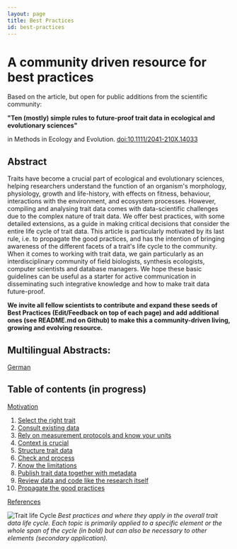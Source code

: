 ```yaml
---
layout: page
title: Best Practices
id: best-practices
---
```


# A community driven resource for best practices
Based on the article, but open for public additions from the scientific community:

**"Ten (mostly) simple rules to future-proof trait data in ecological and evolutionary sciences"**

in Methods in Ecology and Evolution. [doi:10.1111/2041-210X.14033]()


## Abstract
Traits have become a crucial part of ecological and evolutionary sciences, helping researchers understand the function of an organism's morphology, physiology, growth and life-history, with effects on fitness, behaviour, interactions with the environment, and ecosystem processes. However, compiling and analysing trait data comes with data-scientific challenges due to the complex nature of trait data.
We offer best practices, with some detailed extensions, as a guide in making critical decisions that consider the entire life cycle of trait data. 
This article is particularly motivated by its last rule, i.e. to propagate the good practices, and has the intention of bringing awareness of the different facets of a trait's life cycle to the community. 
When it comes to working with trait data, we gain particularly as an interdisciplinary community of field biologists, synthesis ecologists, computer scientists and database managers. We hope these basic guidelines can be useful as a starter for active communication in disseminating such integrative knowledge and how to make trait data future-proof.

**We invite all fellow scientists to contribute and expand these seeds of Best Practices (Edit/Feedback on top of each page) and add additional ones (see README.md on Github) to make this a community-driven living, growing and evolving resource.** 

## Multilingual Abstracts: 

[German](./_best-pracices/simple_abstract/german.html)

## Table of contents (in progress)

[Motivation](./_best-pracices/00_motivation.html)

1. [Select the right trait](./_best-pracices/01_select-the-right-trait.html)
2. [Consult existing data](./_best-pracices/02_consult-existing-data.html)
3. [Rely on measurement protocols and know your units](./_best-pracices/03_rely-on-measurement-protocols-and-know-your-units.html)
4. [Context is crucial](./_best-pracices/04_context-is-crucial.html)
5. [Structure trait data](./_best-pracices/05_structure-trait-data.html)
6. [Check and process](./_best-pracices/06_check-and-process.html)
7. [Know the limitations ](./_best-pracices/07_know-the-limitations.html)
8. [Publish trait data together with metadata ](./_best-pracices/08_publish-trait-data-together-with-metadata.html)
9. [Review data and code like the research itself](./_best-pracices/09_review-data-and-code-like-the-research-itself.html)
10. [Propagate the good practices](./_best-pracices/10_propagate-the-good-practices.html)

[References](./_best-pracices/99_references.html)

![Trait life Cycle](Trait_data_fig_new2.png)
*Best practices and where they apply in the overall trait data life cycle. Each topic is primarily applied to a specific element or the whole span of the cycle (in bold) but can also be necessary to other elements (secondary application).*
